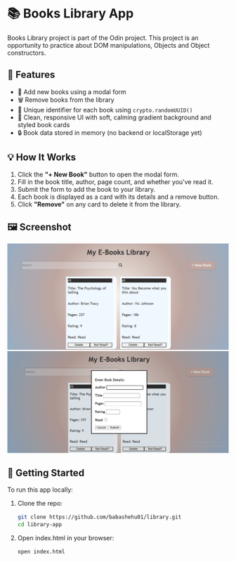 #  📚  Books Library App
Books Library project is  part of the Odin project. This project is an opportunity to practice about DOM manipulations,
Objects and Object constructors.

## 🌟 Features

- 📖 Add new books using a modal form
- 🗑️ Remove books from the library
- 🧾 Unique identifier for each book using `crypto.randomUUID()`
- 🎨 Clean, responsive UI with soft, calming gradient background and styled book cards
- 🔒 Book data stored in memory (no backend or localStorage yet)

## 💡 How It Works

1. Click the **"+ New Book"** button to open the modal form.
2. Fill in the book title, author, page count, and whether you've read it.
3. Submit the form to add the book to your library.
4. Each book is displayed as a card with its details and a remove button.
5. Click **"Remove"** on any card to delete it from the library.

## 🖼️ Screenshot

![Home view Screenshot](https://raw.githubusercontent.com/babashehu01/library/main/screenshots/Home-view.png)
![Modal view Screenshot](https://raw.githubusercontent.com/babashehu01/library/main/screenshots/Dialog-view.png)

## 🚀 Getting Started

To run this app locally:

1. Clone the repo:
   ```bash
   git clone https://github.com/babashehu01/library.git
   cd library-app
2. Open index.html in your browser:
   ```bash
   open index.html
